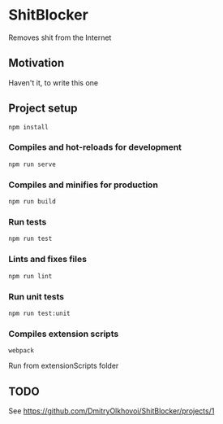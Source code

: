 # ShitBlocker
Removes shit from the Internet

## Motivation
Haven't it, to write this one

## Project setup
```
npm install
```

### Compiles and hot-reloads for development
```
npm run serve
```

### Compiles and minifies for production
```
npm run build
```

### Run tests
```
npm run test
```

### Lints and fixes files
```
npm run lint
```

### Run unit tests
```
npm run test:unit
```

### Compiles extension scripts
```
webpack
```
Run from extensionScripts folder

## TODO
See https://github.com/DmitryOlkhovoi/ShitBlocker/projects/1
